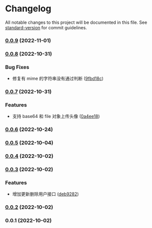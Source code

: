 # Changelog

All notable changes to this project will be documented in this file. See [standard-version](https://github.com/conventional-changelog/standard-version) for commit guidelines.

### [0.0.9](https://github.com/clovery/baidu-chengfeng-api/compare/v0.0.8...v0.0.9) (2022-11-01)

### [0.0.8](https://github.com/clovery/baidu-chengfeng-api/compare/v0.0.7...v0.0.8) (2022-10-31)


### Bug Fixes

* 修复有 mime 的字符串没有通过判断 ([9fbd18c](https://github.com/clovery/baidu-chengfeng-api/commit/9fbd18c685b4054daefce7fb37b3a60bf7c67fb0))

### [0.0.7](https://github.com/clovery/baidu-chengfeng-api/compare/v0.0.6...v0.0.7) (2022-10-31)


### Features

* 支持 base64 和 file 对象上传头像 ([0a4ee18](https://github.com/clovery/baidu-chengfeng-api/commit/0a4ee18495504587ff0e0805c6bfa785ff0dbe64))

### [0.0.6](https://github.com/clovery/baidu-chengfeng-api/compare/v0.0.5...v0.0.6) (2022-10-24)

### [0.0.5](https://github.com/clovery/baidu-chengfeng-api/compare/v0.0.4...v0.0.5) (2022-10-04)

### [0.0.4](https://github.com/clovery/dumu/compare/v0.0.3...v0.0.4) (2022-10-02)

### [0.0.3](https://github.com/clovery/dumu/compare/v0.0.2...v0.0.3) (2022-10-02)


### Features

* 增加更新删除用户接口 ([deb9282](https://github.com/clovery/dumu/commit/deb92828f095425e705e951fef2aa2e773ce1bd2))

### [0.0.2](https://github.com/clovery/dumu/compare/v0.0.1...v0.0.2) (2022-10-02)

### 0.0.1 (2022-10-02)

